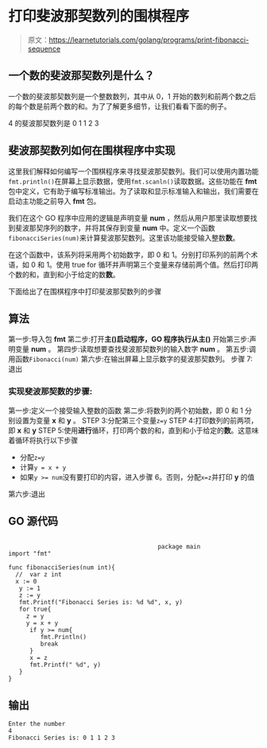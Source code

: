 # 打印斐波那契数列的围棋程序

> 原文：<https://learnetutorials.com/golang/programs/print-fibonacci-sequence>

## 一个数的斐波那契数列是什么？

一个数的斐波那契数列是一个整数数列，其中从 0，1 开始的数列和前两个数之后的每个数是前两个数的和。为了了解更多细节，让我们看看下面的例子。

4 的斐波那契数列是 0 1 1 2 3

## 斐波那契数列如何在围棋程序中实现

这里我们解释如何编写一个围棋程序来寻找斐波那契数列。我们可以使用内置功能`fmt.println()`在屏幕上显示数据，使用`fmt.scanln()`读取数据。这些功能在 **fmt** 包中定义，它有助于编写标准输出。为了读取和显示标准输入和输出，我们需要在启动主功能之前导入 **fmt** 包。

我们在这个 GO 程序中应用的逻辑是声明变量 **num** ，然后从用户那里读取想要找到斐波那契序列的数字，并将其保存到变量 **num** 中。定义一个函数`fibonacciSeries(num)`来计算斐波那契数列。这里该功能接受输入整数**数**。

在这个函数中，该系列将采用两个初始数字，即 0 和 1。分别打印系列的前两个术语，如 0 和 1。使用 true for 循环并声明第三个变量来存储前两个值。然后打印两个数的和，直到和小于给定的数**数**。

下面给出了在围棋程序中打印斐波那契数列的步骤

## 算法

第一步:导入包 **fmt**
第二步:打开**主()**启动程序，GO 程序执行从**主()**
开始第三步:声明变量 **num** 。
第四步:读取想要查找斐波那契数列的输入数字 **num** 。
第五步:调用函数`Fibonacci(num)`
第六步:在输出屏幕上显示数字的斐波那契数列。
步骤 7:退出

### 实现斐波那契数的步骤:

第一步:定义一个接受输入整数的函数
第二步:将数列的两个初始数，即 0 和 1 分别设置为变量 **x** 和 **y** 。
STEP 3:分配第三个变量`z=y`
STEP 4:打印数列的前两项，即 **x** 和 **y**
STEP 5:使用**进行**循环，打印两个数的和，直到和小于给定的**数**。这意味着循环将执行以下步骤

*   分配`z=y`
*   计算`y = x + y`
*   如果`y >= num`没有要打印的内容，进入步骤 6。否则，分配`x=z`并打印 **y** 的值

第六步:退出

## GO 源代码

```

                                          package main
import "fmt"

func fibonacciSeries(num int){
  //  var z int
  x := 0
   y := 1
   z := y
   fmt.Printf("Fibonacci Series is: %d %d", x, y)
   for true{
     z = y
     y = x + y
      if y >= num{
         fmt.Println()
         break
      }
      x = z
      fmt.Printf(" %d", y)
   }
} 

```

## 输出

```
Enter the number
4
Fibonacci Series is: 0 1 1 2 3
```